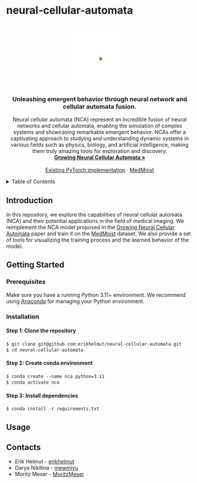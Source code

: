 # neural-cellular-automata


<!-- PROJECT LOGO -->
<br />
<div align="center">
  <a href="https://distill.pub/2020/growing-ca/">
    <img src="animations/chest/L2/chest_sobel.gif" alt="chest" height="150" width="150">
  </a>

  <h3 align="center">Unleashing emergent behavior through neural network and cellular automata fusion.</h3>

  <p align="center">
    Neural cellular automata (NCA) represent an incredible fusion of neural networks and cellular automata, enabling the simulation of complex systems and showcasing remarkable emergent behavior. NCAs offer a captivating approach to studying and understanding dynamic systems in various fields such as physics, biology, and artificial intelligence, making them truly amazing tools for exploration and discovery.
    <br />
    <a href="https://distill.pub/2020/growing-ca/"><strong>Growing Neural Cellular Automata »</strong></a>
    <br />  
    <br />
    <a href="https://github.com/jankrepl/mildlyoverfitted/tree/master/github_adventures/automata">Existing PyTorch implementation</a>
    ·
    <a href="https://medmnist.com">MedMnist</a>
  </p>
</div>


<!-- TABLE OF CONTENTS -->
<details>
  <summary>Table of Contents</summary>
  <ol>
    <li>
      <a href="#introduction">Introduction</a>
    </li>
    <li>
      <a href="#getting-started">Getting Started</a>
      <ol>
        <li>
          <a href="#prerequisites">Prerequisites</a>
        </li>
        <li>
          <a href="#installation">Installation</a>
        </li>
      </ol>
    </li>
    <li>
      <a href="#usage">Usage</a>
    </li>
    <li>
      <a href="#contacts">Contacts</a>
    </li>
  </ol>
</details>


<!-- Introduction -->
## Introduction
In this repository, we explore the capabilities of neural cellular automata (NCA) and their potential applications in the field of medical imaging. We reimplement the NCA model proposed in the [Growing Neural Cellular Automata](https://distill.pub/2020/growing-ca/) paper and train it on the [MedMnist](https://medmnist.com) dataset. We also provide a set of tools for visualizing the training process and the learned behavior of the model.

<!-- Getting Started -->
## Getting Started

### Prerequisites
Make sure you have a running Python 3.11+ environment. We recommend using [Anaconda](https://www.anaconda.com/products/individual) for managing your Python environment. 

### Installation

#### Step 1: Clone the repository
```
$ git clone git@github.com:erikhelmut/neural-cellular-automata.git
$ cd neural-cellular-automata
```

#### Step 2: Create conda environment
```
$ conda create --name nca python=3.11
$ conda activate nca
```

#### Step 3: Install dependencies
```
$ conda install -r requirements.txt
```

<!-- USAGE -->
## Usage


<!-- CONTACTS -->
## Contacts
* Erik Helmut - [erikhelmut](https://github.com/erikhelmut)
* Darya Nikitina - [mewmiyu](https://github.com/mewmiyu)
* Moritz Meser - [MoritzMeser](https://github.com/MoritzMeser)
